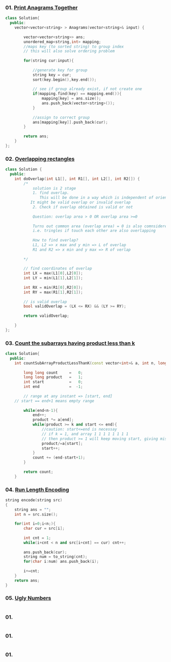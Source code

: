### 01. [Print Anagrams Together](https://practice.geeksforgeeks.org/problems/print-anagrams-together/1/)

```cpp
class Solution{
  public:
    vector<vector<string> > Anagrams(vector<string>& input) {
        
        vector<vector<string>> ans;
        unordered_map<string,int> mapping;
        //maps key (to sorted string) to group index
        // this will also solve ordering problem
        
        for(string cur:input){
            
            //generate key for group
            string key = cur;
            sort(key.begin(),key.end());
            
            // see if group already exist, if not create one
            if(mapping.find(key) == mapping.end()){
                mapping[key] = ans.size();
                ans.push_back(vector<string>());
            }
            
            //assign to correct group
            ans[mapping[key]].push_back(cur);
        }
        
        return ans;
    }
};  
```

### 02. [Overlapping rectangles](https://practice.geeksforgeeks.org/problems/overlapping-rectangles1924/1/)

```cpp
class Solution {
  public:
    int doOverlap(int L1[], int R1[], int L2[], int R2[]) {
        /*
            solution is 2 stage
            1. find overlap. 
               This will be done in a way which is independent of orientation of rectangles. 
	       It might be valid overlap or invalid overlap
            2. Check if overlap obtained is valid or not 
            
            Question: overlap area > 0 OR overlap area >=0
            
            Turns out common area (overlap area) = 0 is also comnsidered overlap, 
            i.e. tringles if touch each other are also overlapping
        
            How to find overlap?
            L1, L2 => x max and y min => L of overlap
            R1 and R2 => x min and y max => R of verlap
            
        */
        
        // find coordinates of overlap
        int LX = max(L1[0],L2[0]);
        int LY = min(L1[1],L2[1]);
        
        int RX = min(R1[0],R2[0]);
        int RY = max(R1[1],R2[1]);
        
        // is valid overlap
        bool validOverlap = (LX <= RX) && (LY >= RY);
        
        return validOverlap;      
        
    }
};
```

### 03. [Count the subarrays having product less than k ](https://practice.geeksforgeeks.org/problems/count-the-subarrays-having-product-less-than-k1708/1/#)

```cpp
class Solution{
  public:
    int countSubArrayProductLessThanK(const vector<int>& a, int n, long long k) {
        
        long long count     =   0;
        long long product   =   1;
        int start           =   0;
        int end             =  -1;
        
        // range at any instant => [start, end]
	// start == end+1 means empty range
        
        while(end<n-1){
            end++;
            product *= a[end];
            while(product >= k and start <= end){
                //caution: start<=end is necessay
                // if k = 1, and array 1 1 1 1 1 1 1 1
                // then product >= 1 will keep moving start, giving misleading range
                product/=a[start];
                start++;
            }
            count += (end-start+1);
        }
        
        return count;
    }

```

### 04. [Run Length Encoding](https://practice.geeksforgeeks.org/problems/run-length-encoding/1/#)

```cpp
string encode(string src)
{   
    string ans = "";
    int n = src.size();
    
    for(int i=0;i<n;){
        char cur = src[i];
        
        int cnt = 1;
        while(i+cnt < n and src[i+cnt] == cur) cnt++;
        
        ans.push_back(cur);
        string num = to_string(cnt);
        for(char i:num) ans.push_back(i);
        
        i+=cnt;
    }
    return ans;
}
```

### 05. [Ugly Numbers](https://practice.geeksforgeeks.org/problems/ugly-numbers2254/1/)
```cpp

```

### 01. []()

```cpp

```

### 01. []()

```cpp

```

### 01. []()

```cpp

```
